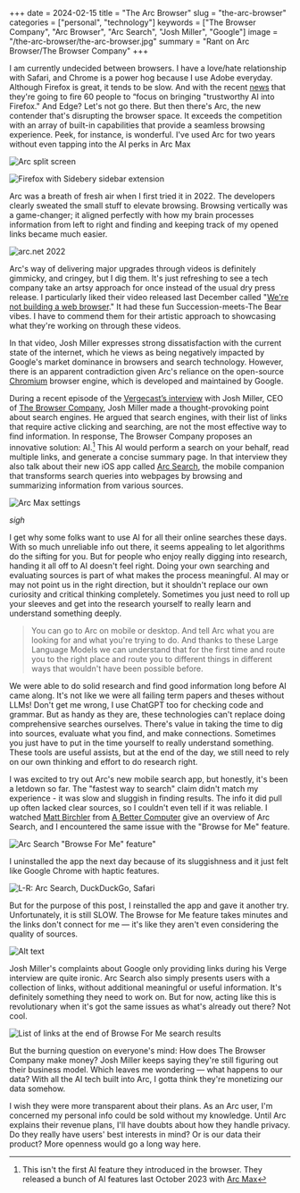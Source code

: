+++
date = 2024-02-15
title = "The Arc Browser"
slug = "the-arc-browser"
categories = ["personal", "technology"]
keywords = ["The Browser Company", "Arc Browser", "Arc Search", "Josh Miller", "Google"]
image = "/the-arc-browser/the-arc-browser.jpg"
summary = "Rant on Arc Browser/The Browser Company"
+++

I am currently undecided between browsers. I have a love/hate relationship with Safari, and Chrome is a power hog because I use Adobe everyday. Although Firefox is great, it tends to be slow. And with the recent [news](https://techcrunch.com/2024/02/13/mozilla-downsizes-as-it-refocuses-on-firefox-and-ai-read-the-memo/?ref=krabf.com) that they're going to fire 60 people to “focus on bringing "trustworthy AI into Firefox." And Edge? Let's not go there. But then there's Arc, the new contender that's disrupting the browser space. It exceeds the competition with an array of built-in capabilities that provide a seamless browsing experience. Peek, for instance, is wonderful. I've used Arc for two years without even tapping into the AI perks in Arc Max

![Arc split screen](arc-split-screen.jpg "Arc Split Screen")

![Firefox with Sidebery sidebar extension](firefox-sidebery.jpg "My Firefox setup with Sidebery sidebar extension")

Arc was a breath of fresh air when I first tried it in 2022. The developers clearly sweated the small stuff to elevate browsing. Browsing vertically was a game-changer; it aligned perfectly with how my brain processes information from left to right and finding and keeping track of my opened links became much easier.  

![arc.net 2022](arc-2022.jpg "arc.net 2022")

Arc's way of delivering major upgrades through videos is definitely gimmicky, and cringey, but I dig them. It's just refreshing to see a tech company take an artsy approach for once instead of the usual dry press release. I particularly liked their video released last December called "[We're not building a web browser](https://youtube.com/watch?v=u2-d5Sty-K0)." It had these fun Succession-meets-The Bear vibes. I have to commend them for their artistic approach to showcasing what they're working on through these videos.

In that video, Josh Miller expresses strong dissatisfaction with the current state of the internet, which he views as being negatively impacted by Google's market dominance in browsers and search technology. However, there is an apparent contradiction given Arc's reliance on the open-source [Chromium](https://arc.net/faq#:~:text=is%20arc%20based%20on%20chromium%3F) browser engine, which is developed and maintained by Google.

During a recent episode of the [Vergecast’s interview](https://www.theverge.com/2024/2/6/24063221/ai-search-arc-galaxy-s24-spatial-video-vergecast) with Josh Miller, CEO of [The Browser Company](https://thebrowser.company/?ref=krabf.com), Josh Miller made a thought-provoking point about search engines. He argued that search engines, with their list of links that require active clicking and searching, are not the most effective way to find information. In response, The Browser Company proposes an innovative solution: AI.[^1] This AI would perform a search on your behalf, read multiple links, and generate a concise summary page. In that interview they also talk about their new iOS app called [Arc Search](https://arc.net/blog/arc-search/?ref=krabf.com), the mobile companion that transforms search queries into webpages by browsing and summarizing information from various sources.

![Arc Max settings](arc-max.jpg "Arc Max")

*sigh*

I get why some folks want to use AI for all their online searches these days. With so much unreliable info out there, it seems appealing to let algorithms do the sifting for you. But for people who enjoy really digging into research, handing it all off to AI doesn't feel right. Doing your own searching and evaluating sources is part of what makes the process meaningful. AI may or may not point us in the right direction, but it shouldn't replace our own curiosity and critical thinking completely. Sometimes you just need to roll up your sleeves and get into the research yourself to really learn and understand something deeply.

> You can go to Arc on mobile or desktop. And tell Arc what you are looking for and what you're trying to do. And thanks to these Large Language Models we can understand that for the first time and route you to the right place and route you to different things in different ways that wouldn't have been possible before.

We were able to do solid research and find good information long before AI came along. It's not like we were all failing term papers and theses without LLMs! Don't get me wrong, I use ChatGPT too for checking code and grammar. But as handy as they are, these technologies can't replace doing comprehensive searches ourselves. There's value in taking the time to dig into sources, evaluate what you find, and make connections. Sometimes you just have to put in the time yourself to really understand something. These tools are useful assists, but at the end of the day, we still need to rely on our own thinking and effort to do research right.

I was excited to try out Arc's new mobile search app, but honestly, it's been a letdown so far. The "fastest way to search" claim didn't match my experience - it was slow and sluggish in finding results. The info it did pull up often lacked clear sources, so I couldn't even tell if it was reliable. I watched [Matt Birchler](https://birchtree.me/?ref=krabf.com) from [A Better Computer](https://youtube.com/watch?v=-9Pw62MEdfA) give an overview of Arc Search, and I encountered the same issue with the "Browse for Me" feature.

![Arc Search "Browse For Me" feature"](browse-for-me.jpg "Arc Search Browse For Me feature")

I uninstalled the app the next day because of its sluggishness and it just felt like Google Chrome with haptic features.

![L-R: Arc Search, DuckDuckGo, Safari](browser-difference.jpg "L-R: Arc Search, DuckDuckGo, Safari")

But for the purpose of this post, I reinstalled the app and gave it another try. Unfortunately, it is still SLOW. The Browse for Me feature takes minutes and the links don't connect for me — it's like they aren't even considering the quality of sources.

![Alt text](arc-official-source.jpg "Quote text from fan experience but no source")

Josh Miller's complaints about Google only providing links during his Verge interview are quite ironic. Arc Search also simply presents users with a collection of links, without additional meaningful or useful information. It's definitely something they need to work on. But for now, acting like this is revolutionary when it's got the same issues as what's already out there? Not cool.  

![List of links at the end of Browse For Me search results](bunch-of-links.jpg "List of links at the end of Browse For Me search results")

But the burning question on everyone's mind: How does The Browser Company make money?  Josh Miller keeps saying they're still figuring out their business model. Which leaves me wondering — what happens to our data? With all the AI tech built into Arc, I gotta think they're monetizing our data somehow.

I wish they were more transparent about their plans. As an Arc user, I'm concerned my personal info could be sold without my knowledge. Until Arc explains their revenue plans, I'll have doubts about how they handle privacy. Do they really have users' best interests in mind? Or is our data their product? More openness would go a long way here.


[^1]: This isn't the first AI feature they introduced in the browser. They released a bunch of AI features last October 2023 with [Arc Max](https://arc.net/max)